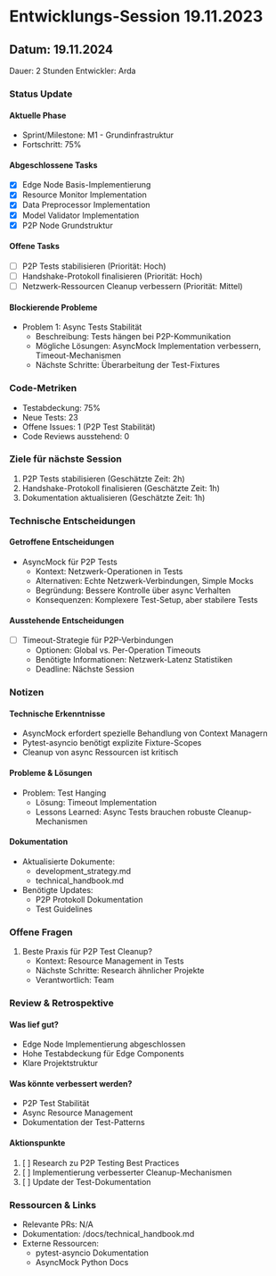 # Entwicklungs-Session 19.11.2023

## Datum: 19.11.2024
Dauer: 2 Stunden
Entwickler: Arda

### Status Update
#### Aktuelle Phase
- Sprint/Milestone: M1 - Grundinfrastruktur
- Fortschritt: 75%

#### Abgeschlossene Tasks
- [x] Edge Node Basis-Implementierung
- [x] Resource Monitor Implementation
- [x] Data Preprocessor Implementation
- [x] Model Validator Implementation
- [x] P2P Node Grundstruktur

#### Offene Tasks
- [ ] P2P Tests stabilisieren (Priorität: Hoch)
- [ ] Handshake-Protokoll finalisieren (Priorität: Hoch)
- [ ] Netzwerk-Ressourcen Cleanup verbessern (Priorität: Mittel)

#### Blockierende Probleme
- Problem 1: Async Tests Stabilität
  - Beschreibung: Tests hängen bei P2P-Kommunikation
  - Mögliche Lösungen: AsyncMock Implementation verbessern, Timeout-Mechanismen
  - Nächste Schritte: Überarbeitung der Test-Fixtures

### Code-Metriken
- Testabdeckung: 75%
- Neue Tests: 23
- Offene Issues: 1 (P2P Test Stabilität)
- Code Reviews ausstehend: 0

### Ziele für nächste Session
1. P2P Tests stabilisieren (Geschätzte Zeit: 2h)
2. Handshake-Protokoll finalisieren (Geschätzte Zeit: 1h)
3. Dokumentation aktualisieren (Geschätzte Zeit: 1h)

### Technische Entscheidungen
#### Getroffene Entscheidungen
- AsyncMock für P2P Tests
  - Kontext: Netzwerk-Operationen in Tests
  - Alternativen: Echte Netzwerk-Verbindungen, Simple Mocks
  - Begründung: Bessere Kontrolle über async Verhalten
  - Konsequenzen: Komplexere Test-Setup, aber stabilere Tests

#### Ausstehende Entscheidungen
- [ ] Timeout-Strategie für P2P-Verbindungen
  - Optionen: Global vs. Per-Operation Timeouts
  - Benötigte Informationen: Netzwerk-Latenz Statistiken
  - Deadline: Nächste Session

### Notizen
#### Technische Erkenntnisse
- AsyncMock erfordert spezielle Behandlung von Context Managern
- Pytest-asyncio benötigt explizite Fixture-Scopes
- Cleanup von async Ressourcen ist kritisch

#### Probleme & Lösungen
- Problem: Test Hanging
  - Lösung: Timeout Implementation
  - Lessons Learned: Async Tests brauchen robuste Cleanup-Mechanismen

#### Dokumentation
- Aktualisierte Dokumente:
  - development_strategy.md
  - technical_handbook.md
- Benötigte Updates:
  - P2P Protokoll Dokumentation
  - Test Guidelines

### Offene Fragen
1. Beste Praxis für P2P Test Cleanup?
   - Kontext: Resource Management in Tests
   - Nächste Schritte: Research ähnlicher Projekte
   - Verantwortlich: Team

### Review & Retrospektive
#### Was lief gut?
- Edge Node Implementierung abgeschlossen
- Hohe Testabdeckung für Edge Components
- Klare Projektstruktur

#### Was könnte verbessert werden?
- P2P Test Stabilität
- Async Resource Management
- Dokumentation der Test-Patterns

#### Aktionspunkte
1. [ ] Research zu P2P Testing Best Practices
2. [ ] Implementierung verbesserter Cleanup-Mechanismen
3. [ ] Update der Test-Dokumentation

### Ressourcen & Links
- Relevante PRs: N/A
- Dokumentation: /docs/technical_handbook.md
- Externe Ressourcen: 
  - pytest-asyncio Dokumentation
  - AsyncMock Python Docs 